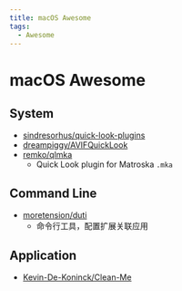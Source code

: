 ```yaml
---
title: macOS Awesome
tags:
  - Awesome
---
```


# macOS Awesome

## System

- [sindresorhus/quick-look-plugins](https://github.com/sindresorhus/quick-look-plugins)
- [dreampiggy/AVIFQuickLook](https://github.com/dreampiggy/AVIFQuickLook)
- [remko/qlmka](https://github.com/remko/qlmka)
  -  Quick Look plugin for Matroska `.mka`

## Command Line

- [moretension/duti](https://github.com/moretension/duti)
  - 命令行工具，配置扩展关联应用

## Application

- [Kevin-De-Koninck/Clean-Me](https://github.com/Kevin-De-Koninck/Clean-Me)
